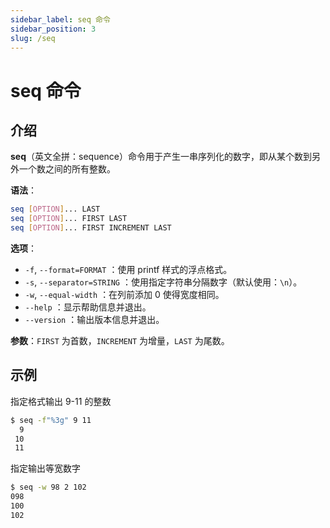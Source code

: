 ```yaml
---
sidebar_label: seq 命令
sidebar_position: 3
slug: /seq
---
```


# seq 命令



## 介绍

**seq**（英文全拼：sequence）命令用于产生一串序列化的数字，即从某个数到另外一个数之间的所有整数。

**语法**：

```bash
seq [OPTION]... LAST
seq [OPTION]... FIRST LAST
seq [OPTION]... FIRST INCREMENT LAST
```

**选项**：

- `-f`, `--format=FORMAT` ：使用 printf 样式的浮点格式。
- `-s`, `--separator=STRING` ：使用指定字符串分隔数字（默认使用：`\n`）。
- `-w`, `--equal-width` ：在列前添加 0 使得宽度相同。
- `--help` ：显示帮助信息并退出。
- `--version` ：输出版本信息并退出。

**参数**：`FIRST` 为首数，`INCREMENT` 为增量，`LAST` 为尾数。



## 示例

指定格式输出 9-11 的整数

```bash
$ seq -f"%3g" 9 11
  9
 10
 11
```

指定输出等宽数字

```bash
$ seq -w 98 2 102
098
100
102
```


